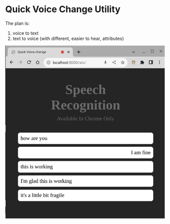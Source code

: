 # Quick Voice Change Utility

The plan is:
1. voice to text
2. text to voice (with different, easier to hear, attributes)

![early progress screen grab](voice_to_text.png "First run of voice to text")
